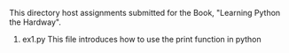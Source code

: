 This directory host assignments submitted for the Book, "Learning Python the Hardway".

1. ex1.py
This file introduces how to use the print function in python